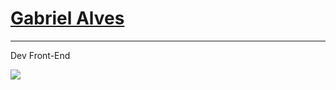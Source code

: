 # [Gabriel Alves](https://www.instagram.com/real_loks/)

---

Dev Front-End 

<a href="https://www.linkedin.com/in/ícaro/"><img src="https://img.shields.io/badge/linkedin%20-%230077B5.svg?&style=flat&logo=linkedin&logoColor=white"></a>